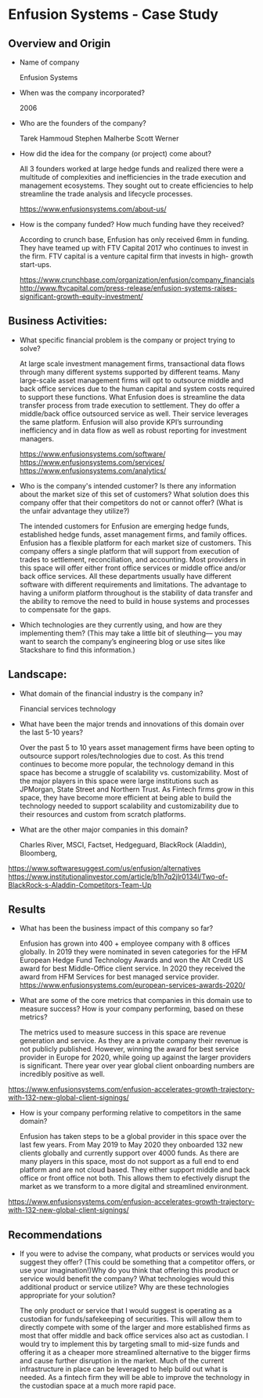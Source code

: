 # Enfusion Systems - Case Study

## Overview and Origin

* Name of company

    Enfusion Systems
* When was the company incorporated?

    2006
* Who are the founders of the company?

    Tarek Hammoud
    Stephen Malherbe
    Scott Werner

* How did the idea for the company (or project) come about?

    All 3 founders worked at large hedge funds and realized there were a multitude of complexities and inefficiencies in the trade execution and management ecosystems. They sought out to create efficiencies to help streamline the trade analysis and lifecycle processes.

    https://www.enfusionsystems.com/about-us/


* How is the company funded? How much funding have they received?

    According to crunch base, Enfusion has only received 6mm in funding. They have teamed up with FTV Capital 2017 who continues to invest in the firm. FTV capital is a venture capital firm that invests in high- growth start-ups.

    https://www.crunchbase.com/organization/enfusion/company_financials
    http://www.ftvcapital.com/press-release/enfusion-systems-raises-significant-growth-equity-investment/


## Business Activities:

* What specific financial problem is the company or project trying to solve?

    At large scale investment management firms, transactional data flows through many different systems supported by different teams. Many large-scale asset management firms will opt to outsource middle and back office services due to the human capital and system costs required to support these functions. What Enfusion does is streamline the data transfer process from trade execution to settlement. They do offer a middle/back office outsourced service as well. Their service leverages the same platform. Enfusion will also provide KPI’s surrounding inefficiency and in data flow as well as robust reporting for investment managers.

    https://www.enfusionsystems.com/software/
    https://www.enfusionsystems.com/services/
    https://www.enfusionsystems.com/analytics/

* Who is the company's intended customer?  Is there any information about the market size of this set of customers?
What solution does this company offer that their competitors do not or cannot offer? (What is the unfair advantage they utilize?)

    The intended customers for Enfusion are emerging hedge funds, established hedge funds, asset management firms, and family offices. Enfusion has a flexible platform for each market size of customers. This company offers a single platform that will support from execution of trades to settlement, reconciliation, and accounting. Most providers in this space will offer either front office services or middle office and/or back office services. All these departments usually have different software with different requirements and limitations. The advantage to having a uniform platform throughout is the stability of data transfer and the ability to remove the need to build in house systems and processes to compensate for the gaps. 


* Which technologies are they currently using, and how are they implementing them? (This may take a little bit of sleuthing–– you may want to search the company’s engineering blog or use sites like Stackshare to find this information.)


## Landscape:

* What domain of the financial industry is the company in?

    Financial services technology

* What have been the major trends and innovations of this domain over the last 5-10 years?

    Over the past 5 to 10 years asset management firms have been opting to outsource support roles/technologies due to cost. As this trend continues to become more popular, the technology demand in this space has become a struggle of scalability vs. customizability. Most of the major players in this space were large institutions such as JPMorgan, State Street and Northern Trust. As Fintech firms grow in this space, they have become more efficient at being able to build the technology needed to support scalability and customizability due to their resources and custom from scratch platforms. 

* What are the other major companies in this domain?

    Charles River, MSCI, Factset, Hedgeguard, BlackRock (Aladdin), Bloomberg,
    
https://www.softwaresuggest.com/us/enfusion/alternatives
https://www.institutionalinvestor.com/article/b1h7q2jlr0134l/Two-of-BlackRock-s-Aladdin-Competitors-Team-Up


## Results

* What has been the business impact of this company so far?

    Enfusion has grown into 400 + employee company with 8 offices globally. In 2019 they were nominated in seven categories for the HFM European Hedge Fund Technology Awards and won the Alt Credit US award for best Middle-Office client service. In 2020 they received the award from HFM Services for best managed service provider. 
https://www.enfusionsystems.com/european-services-awards-2020/

* What are some of the core metrics that companies in this domain use to measure success? How is your company performing, based on these metrics?

    The metrics used to measure success in this space are revenue generation and service. As they are a private company their revenue is not publicly published. However, winning the award for best service provider in Europe for 2020, while going up against the larger providers is significant. There year over year global client onboarding numbers are incredibly positive as well.

https://www.enfusionsystems.com/enfusion-accelerates-growth-trajectory-with-132-new-global-client-signings/


* How is your company performing relative to competitors in the same domain?

    Enfusion has taken steps to be a global provider in this space over the last few years. From May 2019 to May 2020 they onboarded 132 new clients globally and currently support over 4000 funds. As there are many players in this space, most do not support as a full end to end platform and are not cloud based. They either support middle and back office or front office not both. This allows them to efectively disrupt the market as we transform to a more digital and streamlined environment. 


https://www.enfusionsystems.com/enfusion-accelerates-growth-trajectory-with-132-new-global-client-signings/


## Recommendations

* If you were to advise the company, what products or services would you suggest they offer? (This could be something that a competitor offers, or use your imagination!)Why do you think that offering this product or service would benefit the company? What technologies would this additional product or service utilize? Why are these technologies appropriate for your solution?

    The only product or service that I would suggest is operating as a custodian for funds/safekeeping of securities. This will allow them to directly compete with some of the larger and more established firms as most that offer middle and back office services also act as custodian. I would try to implement this by targeting small to mid-size funds and offering it as a cheaper more streamlined alternative to the bigger firms and cause further disruption in the market. Much of the current infrastructure in place can be leveraged to help build out what is needed. As a fintech firm they will be able to improve the technology in the custodian space at a much more rapid pace.

